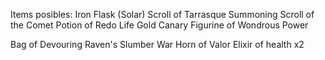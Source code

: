 Items posibles:
Iron Flask (Solar)
Scroll of Tarrasque Summoning
Scroll of the Comet
Potion of Redo Life
Gold Canary Figurine of Wondrous Power

Bag of Devouring
Raven's Slumber
War Horn of Valor
Elixir of health x2